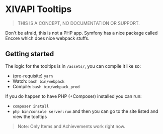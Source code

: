 # XIVAPI Tooltips

> THIS IS A CONCEPT, NO DOCUMENTATION OR SUPPORT.

Don't be afraid, this is not a PHP app. Symfony has a nice package called Encore which does nice webpack stuffs.

## Getting started

The logic for the tooltips is in `/assets/`, you can compile it like so:

- (pre-requisite) `yarn`
- Watch: `bash bin/webpack`
- Compile: `bash bin/webpack_prod`

If you do happen to have PHP (+Composer) installed you can run:

- `composer install`
- `php bin/console server:run` and then you can go to the site listed and view the tooltips

> Note: Only Items and Achievements work right now.
